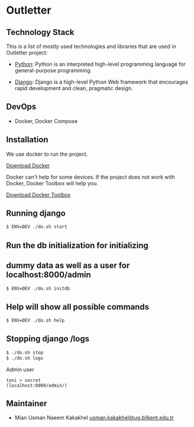 # Outletter

## Technology Stack
This is a list of mostly used technologies and libraries that are used in Outletter project:

- [Python](https://www.python.org/): Python is an interpreted high-level programming language for general-purpose programming.

- [Django](https://www.djangoproject.com/): Django is a high-level Python Web framework that encourages rapid development and clean, pragmatic design.

## DevOps
- Docker, Docker Compose

## Installation
We use docker to run the project.

[Download Docker](https://www.docker.com/community-edition)

Docker can't help for some devices. If the project does not work with Docker, Docker Toolbox will help you.

[Download Docker Toolbox](https://docs.docker.com/toolbox/toolbox_install_windows/#step-2-install-docker-toolbox)

## Running django

```bash
$ ENV=DEV ./do.sh start
```
## Run the db initialization for initializing 
## dummy data as well as a user for localhost:8000/admin

```bash
$ ENV=DEV ./do.sh initdb
```

## Help will show all possible commands

```bash
$ ENV=DEV ./do.sh help
```

## Stopping django /logs
```bash
$ ./do.sh stop
$ ./do.sh logs
```

Admin user
```
toni > secret
(localhost:8000/admin/) 
```

## Maintainer
- Mian Usman Naeem Kakakhel <usman.kakakhel@ug.bilkent.edu.tr>
